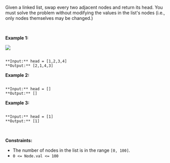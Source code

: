 Given a linked list, swap every two adjacent nodes and return its head. You must solve the problem without modifying the values in the list's nodes (i.e., only nodes themselves may be changed.)


 


**Example 1:**


![](https://assets.leetcode.com/uploads/2020/10/03/swap_ex1.jpg)

```

**Input:** head = [1,2,3,4]
**Output:** [2,1,4,3]

```

**Example 2:**



```

**Input:** head = []
**Output:** []

```

**Example 3:**



```

**Input:** head = [1]
**Output:** [1]

```

 


**Constraints:**


* The number of nodes in the list is in the range `[0, 100]`.
* `0 <= Node.val <= 100`


